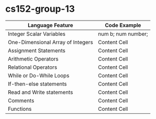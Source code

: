 # cs152-group-13

| Language Feature  | Code Example |
| ------------- | ------------- |
| Integer Scalar Variables  | num b; num number; |
| One-Dimensional Array of Integers  | Content Cell  |
| Assignment Statements  | Content Cell  |
| Arithmetic Operators  | Content Cell  |
| Relational Operators  | Content Cell  |
|  While or Do-While Loops | Content Cell  |
| If-then-else statements  | Content Cell  |
| Read and Write statements  | Content Cell  |
| Comments  | Content Cell  |
| Functions  | Content Cell  |
